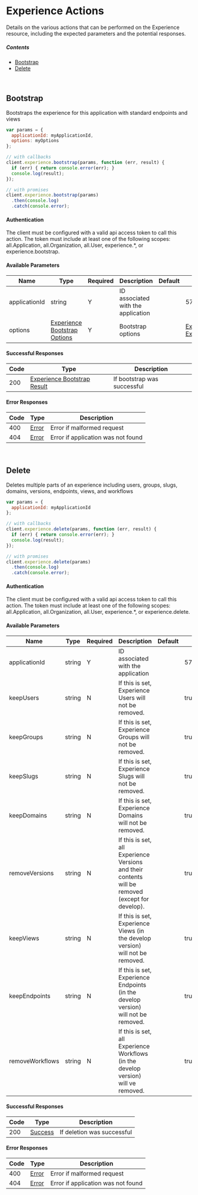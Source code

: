 # Experience Actions

Details on the various actions that can be performed on the
Experience resource, including the expected
parameters and the potential responses.

##### Contents

*   [Bootstrap](#bootstrap)
*   [Delete](#delete)

<br/>

## Bootstrap

Bootstraps the experience for this application with standard endpoints and views

```javascript
var params = {
  applicationId: myApplicationId,
  options: myOptions
};

// with callbacks
client.experience.bootstrap(params, function (err, result) {
  if (err) { return console.error(err); }
  console.log(result);
});

// with promises
client.experience.bootstrap(params)
  .then(console.log)
  .catch(console.error);
```

#### Authentication
The client must be configured with a valid api access token to call this
action. The token must include at least one of the following scopes:
all.Application, all.Organization, all.User, experience.*, or experience.bootstrap.

#### Available Parameters

| Name | Type | Required | Description | Default | Example |
| ---- | ---- | -------- | ----------- | ------- | ------- |
| applicationId | string | Y | ID associated with the application |  | 575ec8687ae143cd83dc4a97 |
| options | [Experience Bootstrap Options](_schemas.md#experience-bootstrap-options) | Y | Bootstrap options |  | [Experience Bootstrap Options Example](_schemas.md#experience-bootstrap-options-example) |

#### Successful Responses

| Code | Type | Description |
| ---- | ---- | ----------- |
| 200 | [Experience Bootstrap Result](_schemas.md#experience-bootstrap-result) | If bootstrap was successful |

#### Error Responses

| Code | Type | Description |
| ---- | ---- | ----------- |
| 400 | [Error](_schemas.md#error) | Error if malformed request |
| 404 | [Error](_schemas.md#error) | Error if application was not found |

<br/>

## Delete

Deletes multiple parts of an experience including users, groups, slugs, domains, versions, endpoints, views, and workflows

```javascript
var params = {
  applicationId: myApplicationId
};

// with callbacks
client.experience.delete(params, function (err, result) {
  if (err) { return console.error(err); }
  console.log(result);
});

// with promises
client.experience.delete(params)
  .then(console.log)
  .catch(console.error);
```

#### Authentication
The client must be configured with a valid api access token to call this
action. The token must include at least one of the following scopes:
all.Application, all.Organization, all.User, experience.*, or experience.delete.

#### Available Parameters

| Name | Type | Required | Description | Default | Example |
| ---- | ---- | -------- | ----------- | ------- | ------- |
| applicationId | string | Y | ID associated with the application |  | 575ec8687ae143cd83dc4a97 |
| keepUsers | string | N | If this is set, Experience Users will not be removed. |  | true |
| keepGroups | string | N | If this is set, Experience Groups will not be removed. |  | true |
| keepSlugs | string | N | If this is set, Experience Slugs will not be removed. |  | true |
| keepDomains | string | N | If this is set, Experience Domains will not be removed. |  | true |
| removeVersions | string | N | If this is set, all Experience Versions and their contents will be removed (except for develop). |  | true |
| keepViews | string | N | If this is set, Experience Views (in the develop version) will not be removed. |  | true |
| keepEndpoints | string | N | If this is set, Experience Endpoints (in the develop version) will not be removed. |  | true |
| removeWorkflows | string | N | If this is set, all Experience Workflows (in the develop version) will ve removed. |  | true |

#### Successful Responses

| Code | Type | Description |
| ---- | ---- | ----------- |
| 200 | [Success](_schemas.md#success) | If deletion was successful |

#### Error Responses

| Code | Type | Description |
| ---- | ---- | ----------- |
| 400 | [Error](_schemas.md#error) | Error if malformed request |
| 404 | [Error](_schemas.md#error) | Error if application was not found |
